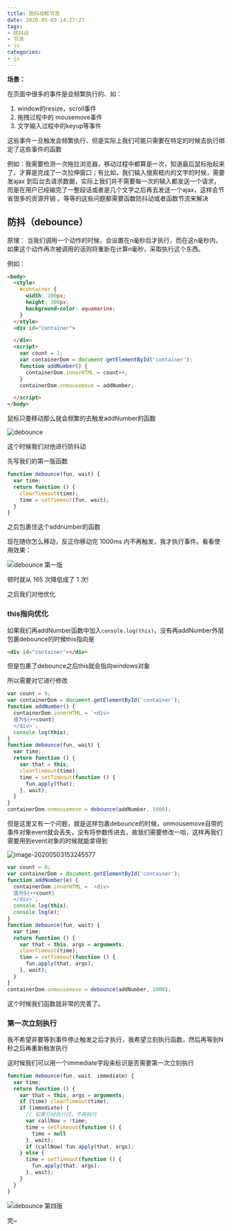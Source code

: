 ```yaml
---
title: 防抖动和节流
date: 2020-05-03 14:27:27
tags:
- 防抖动
- 节流
- js
categories: 
- js
---
```

**场景：**

在页面中很多的事件是会频繁执行的、如：

1. window的resize，scroll事件
2. 拖拽过程中的 mousemove事件
3. 文字输入过程中的keyup等事件

这些事件一旦触发会频繁执行、但是实际上我们可能只需要在特定的时候去执行绑定了这些事件的函数

例如：我需要检测一次拖拉浏览器，移动过程中都算是一次，知道最后鼠标抬起来了，才算是完成了一次拉伸窗口；有比如，我们输入搜索框内的文字的时候，需要发ajax 到后台去请求数据，实际上我们并不需要每一次的输入都发送一个请求，而是在用户已经输完了一整段话或者是几个文字之后再去发送一个ajax，这样会节省很多的资源开销 。等等的这些问题都需要函数防抖动或者函数节流来解决

## 防抖（debounce）

原理： 当我们调用一个动作的时候，会设置在n毫秒后才执行，而在这n毫秒内，如果这个动作再次被调用的话则将重新在计算n毫秒，采取执行这个东西。 

例如：

```html
<body>
  <style>
    #container {
      width: 200px;
      height: 300px;
      background-color: aquamarine;
    }
  </style>
  <div id="container">

  </div>
  <script>
    var count = 1;
    var containerDom = document.getElementById('container');
    function addNumber() {
      containerDom.innerHTML = count++;
    }
    containerDom.onmousemove = addNumber;

  </script>
</body>

```

鼠标只要移动那么就会频繁的去触发addNumber的函数

 ![debounce](D:\Myblog\Hexo\source\_posts\防抖动和节流\debounce.gif) 

这个时候我们对他进行防抖动

先写我们的第一版函数

```javascript
function debounce(fun, wait) {
  var time;
  return function () {
    clearTimeout(time);
    time = setTimeout(fun, wait);
  }
}
```

之后包裹住这个addnumber的函数

现在随你怎么移动，反正你移动完 1000ms 内不再触发，我才执行事件。看看使用效果：

 ![debounce 第一版](D:\Myblog\Hexo\source\_posts\防抖动和节流\debounce-1.gif) 

 顿时就从 165 次降低成了 1 次! 

之后我们对他优化

### this指向优化

如果我们再addNumber函数中加入`console.log(this)`，没有再addNumber外层包裹debounce的时候this指向是

```html
<div id="container"></div>
```

但是包裹了debounce之后this就会指向windows对象

所以需要对它进行修改

```javascript
var count = 0;
var containerDom = document.getElementById('container');
function addNumber() {
  containerDom.innerHTML = `<div>
  值为${++count}
  </div>`;
  console.log(this);
}
function debounce(fun, wait) {
  var time;
  return function () {
    var that = this;
    clearTimeout(time);
    time = setTimeout(function () {
      fun.apply(that);
    }, wait);
  }
}
containerDom.onmousemove = debounce(addNumber, 1000);
```

但是这里又有一个问题，就是这样包裹debounce的时候，onmousemove自带的事件对象event就会丢失，没有将参数传进去，故我们需要修改一哈，这样再我们需要用到event对象的时候就能拿得到

![image-20200503153245577](D:\Myblog\Hexo\source\_posts\防抖动和节流\image-20200503153245577.png)

```javascript
var count = 0;
var containerDom = document.getElementById('container');
function addNumber(e) {
  containerDom.innerHTML = `<div>
  值为${++count}
  </div>`;
  console.log(this);
  console.log(e);
}
function debounce(fun, wait) {
  var time;
  return function () {
    var that = this, args = arguments;
    clearTimeout(time);
    time = setTimeout(function () {
      fun.apply(that, args);
    }, wait);
  }
}
containerDom.onmousemove = debounce(addNumber, 1000);
```

这个时候我们函数就非常的完善了。

### 第一次立刻执行

我不希望非要等到事件停止触发之后才执行，我希望立刻执行函数，然后再等到N秒之后再重新触发执行

这时候我们可以用一个immediate字段来标识是否需要第一次立刻执行

```javascript
function debounce(fun, wait, immediate) {
  var time;
  return function () {
    var that = this, args = arguments;
    if (time) clearTimeout(time);
    if (immediate) {
      // 如果已经执行过，不再执行
      var callNow = !time;
      time = setTimeout(function () {
        time = null
      }, wait);
      if (callNow) fun.apply(that, args);
    } else {
      time = setTimeout(function () {
        fun.apply(that, args);
      }, wait);
    }
  }
}
```

 ![debounce 第四版](https://github.com/mqyqingfeng/Blog/raw/master/Images/debounce/debounce-4.gif) 

完~
